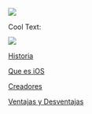 ![](https://images.cooltext.com/5136783.png)


<a href="http://es.cooltext.com" target="_top"><img src="https://cooltext.com/images/ct_pixel.gif" width="80" height="15" alt="Cool Text: Generador de Logotipos y Gráficos." border="0" /></a>

![](https://images.cooltext.com/5136771.png)

[Historia](https://alain2701.github.io/Proyecto-Integrador/HistoriadelIOS)

[Que es iOS](https://alain2701.github.io/Proyecto-Integrador/Queesios)

[Creadores](https://alain2701.github.io/Proyecto-Integrador/CreadoresDeIOS)

[Ventajas y Desventajas](https://alain2701.github.io/Proyecto-Integrador/ventajasydesventajas)
